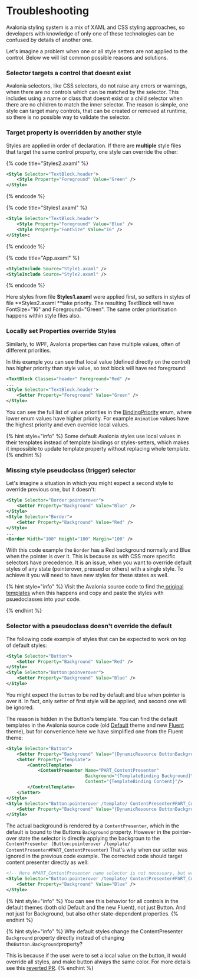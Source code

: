 # Troubleshooting

Avalonia styling system is a mix of XAML and CSS styling approaches, so developers with knowledge of only one of these technologies can be confused by details of another one.

Let's imagine a problem when one or all style setters are not applied to the control. Below we will list common possible reasons and solutions.

### Selector targets a control that doesnt exist

Avalonia selectors, like CSS selectors, do not raise any errors or warnings, when there are no controls which can be matched by the selector. This includes using a name or class that doesnt exist or a child selector when there are no children to match the inner selector. The reason is simple, one style can target many controls, that can be created or removed at runtime, so there is no possible way to validate the selector.

### Target property is overridden by another style

Styles are applied in order of declaration. If there are **multiple** style files that target the same control property, one style can override the other:

{% code title="Styles2.axaml" %}
```xml
<Style Selector="TextBlock.header">
    <Style Property="Foreground" Value="Green" />
</Style>
```
{% endcode %}

{% code title="Styles1.axaml" %}
```xml
<Style Selector="TextBlock.header">
    <Style Property="Foreground" Value="Blue" />
    <Style Property="FontSize" Value="16" />
</Style>c
```
{% endcode %}

{% code title="App.axaml" %}
```xml
<StyleInclude Source="Style1.axaml" />
<StyleInclude Source="Style2.axaml" />
```
{% endcode %}

Here styles from file **Styles1.axaml** were applied first, so setters in styles of file **Styles2.axaml **take priority. The resulting TextBlock will have FontSize="16" and Foreground="Green". The same order prioritisation happens within style files also.

### Locally set Properties override Styles

Similarly, to WPF, Avalonia properties can have multiple values, often of different priorities.&#x20;

In this example you can see that local value (defined directly on the control) has higher priority than style value, so text block will have red foreground:

```xml
<TextBlock Classes="header" Foreground="Red" />
...
<Style Selector="TextBlock.header">
    <Setter Property="Foreground" Value="Green" />
</Style>
```

You can see the full list of value priorities in the [BindingPriority](http://reference.avaloniaui.net/api/Avalonia.Data/BindingPriority/) enum, where lower enum values have higher priority. For example `Animation` values have the highest priority and even override local values.

{% hint style="info" %}
Some default Avalonia styles use local values in their templates instead of template bindings or styles-setters, which makes it impossible to update template property without replacing whole template.
{% endhint %}

### Missing style pseudoclass (trigger) selector

Let's imagine a situation in which you might expect a second style to override previous one, but it doesn't:

```xml
<Style Selector="Border:pointerover">
    <Setter Property="Background" Value="Blue" />
</Style>
<Style Selector="Border">
    <Setter Property="Background" Value="Red" />
</Style>
...
<Border Width="100" Height="100" Margin="100" />
```

With this code example the `Border` has a Red background normally and Blue when the pointer is over it. This is because as with CSS more specific selectors have precedence. It is an issue, when you want to override default styles of any state (pointerover, pressed or others) with a single style. To achieve it you will need to have new styles for these states as well.&#x20;

{% hint style="info" %}
Visit the Avalonia source code to find the[ original templates](https://github.com/AvaloniaUI/Avalonia/tree/master/src/Avalonia.Themes.Fluent/Controls) when this happens and copy and paste the styles with psuedoclasses into your code.


{% endhint %}



### Selector with a pseudoclass doesn't override the default

The following code example of styles that can be expected to work on top of default styles:

```xml
<Style Selector="Button">
    <Setter Property="Background" Value="Red" />
</Style>
<Style Selector="Button:poinverover">
    <Setter Property="Background" Value="Blue" />
</Style>
```

You might expect the `Button` to be red by default and blue when pointer is over it. In fact, only setter of first style will be applied, and second one will be ignored.&#x20;

The reason is hidden in the Button's template. You can find the default templates in the Avalonia source code (old [Default](https://github.com/AvaloniaUI/Avalonia/blob/master/src/Avalonia.Themes.Default/Button.xaml) theme and new [Fluent](https://github.com/AvaloniaUI/Avalonia/blob/master/src/Avalonia.Themes.Fluent/Controls/Button.xaml) theme), but for convenience here we have simplified one from the Fluent theme:

```xml
<Style Selector="Button">
    <Setter Property="Background" Value="{DynamicResource ButtonBackground}"/>
    <Setter Property="Template">
        <ControlTemplate>
            <ContentPresenter Name="PART_ContentPresenter"
                              Background="{TemplateBinding Background}"
                              Content="{TemplateBinding Content}"/>
        </ControlTemplate>
    </Setter>
</Style>
<Style Selector="Button:pointerover /template/ ContentPresenter#PART_ContentPresenter">
    <Setter Property="Background" Value="{DynamicResource ButtonBackgroundPointerOver}" />
</Style>
```

The actual background is rendered by a `ContentPresenter`, which in the default is bound to the Buttons `Background` property. However in the pointer-over state the selector is directly applying the backgroun to the `ContentPresenter (Button:pointerover /template/ ContentPresenter#PART_ContentPresenter`) That's why when our setter was ignored in the previous code example. The corrected code should target content presenter directly as well:

```xml
<!-- Here #PART_ContentPresenter name selector is not necessary, but was added to have more specific style -->
<Style Selector="Button:pointerover /template/ ContentPresenter#PART_ContentPresenter">
    <Setter Property="Background" Value="Blue" />
</Style>
```

{% hint style="info" %}
You can see this behavior for all controls in the default themes (both old Default and the new Fluent), not just Button. And not just for Background, but also other state-dependent properties.
{% endhint %}

{% hint style="info" %}
Why default styles change the ContentPresenter `Background` property directly instead of changing the`Button.Background`property?&#x20;

This is because if the user were to set a local value on the button, it would override all styles, and make button always the same color. For more details see this [reverted PR](https://github.com/AvaloniaUI/Avalonia/pull/2662#issuecomment-515764732).
{% endhint %}
